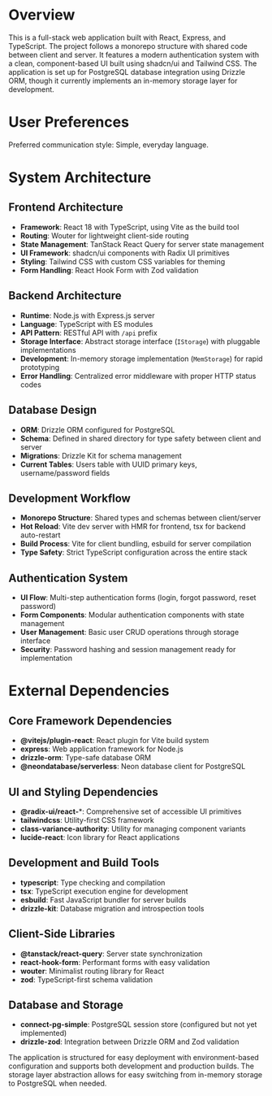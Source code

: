 # Overview

This is a full-stack web application built with React, Express, and TypeScript. The project follows a monorepo structure with shared code between client and server. It features a modern authentication system with a clean, component-based UI built using shadcn/ui and Tailwind CSS. The application is set up for PostgreSQL database integration using Drizzle ORM, though it currently implements an in-memory storage layer for development.

# User Preferences

Preferred communication style: Simple, everyday language.

# System Architecture

## Frontend Architecture
- **Framework**: React 18 with TypeScript, using Vite as the build tool
- **Routing**: Wouter for lightweight client-side routing
- **State Management**: TanStack React Query for server state management
- **UI Framework**: shadcn/ui components with Radix UI primitives
- **Styling**: Tailwind CSS with custom CSS variables for theming
- **Form Handling**: React Hook Form with Zod validation

## Backend Architecture
- **Runtime**: Node.js with Express.js server
- **Language**: TypeScript with ES modules
- **API Pattern**: RESTful API with `/api` prefix
- **Storage Interface**: Abstract storage interface (`IStorage`) with pluggable implementations
- **Development**: In-memory storage implementation (`MemStorage`) for rapid prototyping
- **Error Handling**: Centralized error middleware with proper HTTP status codes

## Database Design
- **ORM**: Drizzle ORM configured for PostgreSQL
- **Schema**: Defined in shared directory for type safety between client and server
- **Migrations**: Drizzle Kit for schema management
- **Current Tables**: Users table with UUID primary keys, username/password fields

## Development Workflow
- **Monorepo Structure**: Shared types and schemas between client/server
- **Hot Reload**: Vite dev server with HMR for frontend, tsx for backend auto-restart
- **Build Process**: Vite for client bundling, esbuild for server compilation
- **Type Safety**: Strict TypeScript configuration across the entire stack

## Authentication System
- **UI Flow**: Multi-step authentication forms (login, forgot password, reset password)
- **Form Components**: Modular authentication components with state management
- **User Management**: Basic user CRUD operations through storage interface
- **Security**: Password hashing and session management ready for implementation

# External Dependencies

## Core Framework Dependencies
- **@vitejs/plugin-react**: React plugin for Vite build system
- **express**: Web application framework for Node.js
- **drizzle-orm**: Type-safe database ORM
- **@neondatabase/serverless**: Neon database client for PostgreSQL

## UI and Styling Dependencies
- **@radix-ui/react-***: Comprehensive set of accessible UI primitives
- **tailwindcss**: Utility-first CSS framework
- **class-variance-authority**: Utility for managing component variants
- **lucide-react**: Icon library for React applications

## Development and Build Tools
- **typescript**: Type checking and compilation
- **tsx**: TypeScript execution engine for development
- **esbuild**: Fast JavaScript bundler for server builds
- **drizzle-kit**: Database migration and introspection tools

## Client-Side Libraries
- **@tanstack/react-query**: Server state synchronization
- **react-hook-form**: Performant forms with easy validation
- **wouter**: Minimalist routing library for React
- **zod**: TypeScript-first schema validation

## Database and Storage
- **connect-pg-simple**: PostgreSQL session store (configured but not yet implemented)
- **drizzle-zod**: Integration between Drizzle ORM and Zod validation

The application is structured for easy deployment with environment-based configuration and supports both development and production builds. The storage layer abstraction allows for easy switching from in-memory storage to PostgreSQL when needed.